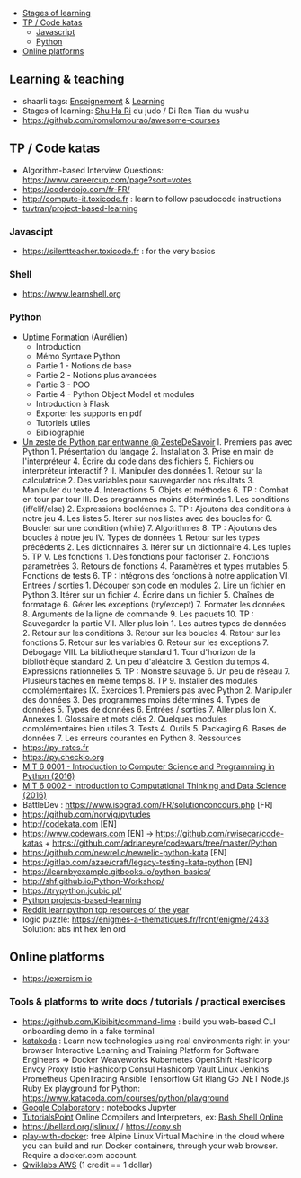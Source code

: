 <!-- To update this Table Of Contents:
    markdown-toc --indent "    " --maxdepth 3 -i Teaching.md
-->

<!-- toc -->

- [Stages of learning](#stages-of-learning)
- [TP / Code katas](#tp--code-katas)
    * [Javascript](#javascript)
    * [Python](#python)
- [Online platforms](#online-platforms)

<!-- tocstop -->

## Learning & teaching
- shaarli tags: [Enseignement](https://chezsoi.org/shaarli/?searchtags=Enseignement) & [Learning](https://chezsoi.org/shaarli/?searchtags=Learning)
- Stages of learning: [Shu Ha Ri](https://en.wikipedia.org/wiki/Shuhari) du judo / Di Ren Tian du wushu
- https://github.com/romulomourao/awesome-courses

## TP / Code katas
* Algorithm-based Interview Questions: https://www.careercup.com/page?sort=votes
* https://coderdojo.com/fr-FR/
* http://compute-it.toxicode.fr : learn to follow pseudocode instructions
* [tuvtran/project-based-learning](https://github.com/tuvtran/project-based-learning/blob/master/README.md#python)

### Javascipt
* https://silentteacher.toxicode.fr : for the very basics

### Shell
- https://www.learnshell.org

### Python
- [Uptime Formation](https://python2021q1.uptime-formation.fr/) (Aurélien)
    * Introduction
    * Mémo Syntaxe Python
    * Partie 1 - Notions de base
    * Partie 2 - Notions plus avancées
    * Partie 3 - POO
    * Partie 4 - Python Object Model et modules
    * Introduction à Flask
    * Exporter les supports en pdf
    * Tutoriels utiles
    * Bibliographie
- [Un zeste de Python par entwanne @ ZesteDeSavoir](https://zestedesavoir.com/contenus/beta/2514/un-zeste-de-python/)
    I. Premiers pas avec Python
        1. Présentation du langage
        2. Installation
        3. Prise en main de l'interpréteur
        4. Écrire du code dans des fichiers
        5. Fichiers ou interpréteur interactif ?
    II. Manipuler des données
        1. Retour sur la calculatrice
        2. Des variables pour sauvegarder nos résultats
        3. Manipuler du texte
        4. Interactions
        5. Objets et méthodes
        6. TP : Combat en tour par tour
    III. Des programmes moins déterminés
        1. Les conditions (if/elif/else)
        2. Expressions booléennes
        3. TP : Ajoutons des conditions à notre jeu
        4. Les listes
        5. Itérer sur nos listes avec des boucles for
        6. Boucler sur une condition (while)
        7. Algorithmes
        8. TP : Ajoutons des boucles à notre jeu
    IV. Types de données
        1. Retour sur les types précédents
        2. Les dictionnaires
        3. Itérer sur un dictionnaire
        4. Les tuples
        5. TP
    V. Les fonctions
        1. Des fonctions pour factoriser
        2. Fonctions paramétrées
        3. Retours de fonctions
        4. Paramètres et types mutables
        5. Fonctions de tests
        6. TP : Intégrons des fonctions à notre application
    VI. Entrées / sorties
        1. Découper son code en modules
        2. Lire un fichier en Python
        3. Itérer sur un fichier
        4. Écrire dans un fichier
        5. Chaînes de formatage
        6. Gérer les exceptions (try/except)
        7. Formater les données
        8. Arguments de la ligne de commande
        9. Les paquets
        10. TP : Sauvegarder la partie
    VII. Aller plus loin
        1. Les autres types de données
        2. Retour sur les conditions
        3. Retour sur les boucles
        4. Retour sur les fonctions
        5. Retour sur les variables
        6. Retour sur les exceptions
        7. Débogage
    VIII. La bibliothèque standard
        1. Tour d'horizon de la bibliothèque standard
        2. Un peu d'aléatoire
        3. Gestion du temps
        4. Expressions rationnelles
        5. TP : Monstre sauvage
        6. Un peu de réseau
        7. Plusieurs tâches en même temps
        8. TP
        9. Installer des modules complémentaires
    IX. Exercices
        1. Premiers pas avec Python
        2. Manipuler des données
        3. Des programmes moins déterminés
        4. Types de données
        5. Types de données
        6. Entrées / sorties
        7. Aller plus loin
    X. Annexes
        1. Glossaire et mots clés
        2. Quelques modules complémentaires bien utiles
        3. Tests
        4. Outils
        5. Packaging
        6. Bases de données
        7. Les erreurs courantes en Python
        8. Ressources
- https://py-rates.fr
- https://py.checkio.org
- [MIT 6 0001 - Introduction to Computer Science and Programming in Python (2016)](https://ocw.mit.edu/courses/electrical-engineering-and-computer-science/6-0001-introduction-to-computer-science-and-programming-in-python-fall-2016/)
- [MIT 6 0002 - Introduction to Computational Thinking and Data Science (2016)](https://ocw.mit.edu/courses/electrical-engineering-and-computer-science/6-0002-introduction-to-computational-thinking-and-data-science-fall-2016/)
- BattleDev : https://www.isograd.com/FR/solutionconcours.php [FR]
- https://github.com/norvig/pytudes
- http://codekata.com [EN]
- https://www.codewars.com [EN] -> https://github.com/rwisecar/code-katas + https://github.com/adrianeyre/codewars/tree/master/Python
- https://github.com/newrelic/newrelic-python-kata [EN]
- https://gitlab.com/azae/craft/legacy-testing-kata-python [EN]
- https://learnbyexample.gitbooks.io/python-basics/
- http://shf.github.io/Python-Workshop/
- https://trypython.jcubic.pl/
- [Python projects-based-learning](https://github.com/tuvtran/project-based-learning/blob/master/README.md#python)
- [Reddit learnpython top resources of the year](https://www.reddit.com/r/learnpython/top/?t=year)
- logic puzzle: https://enigmes-a-thematiques.fr/front/enigme/2433
Solution: abs int hex len ord


## Online platforms
- https://exercism.io

### Tools & platforms to write docs / tutorials / practical exercises
- https://github.com/Kibibit/command-lime : build you web-based CLI onboarding demo in a fake terminal
- [katakoda](https://katacoda.com) : Learn new technologies using real environments right in your browser
Interactive Learning and Training Platform for Software Engineers
=> Docker Weaveworks Kubernetes OpenShift Hashicorp Envoy Proxy Istio Hashicorp Consul Hashicorp Vault Linux Jenkins Prometheus OpenTracing Ansible Tensorflow Git Rlang Go .NET Node.js Ruby
Ex playground for Python: https://www.katacoda.com/courses/python/playground
- [Google Colaboratory](https://colab.research.google.com/notebooks/intro.ipynb) : notebooks Jupyter
- [TutorialsPoint](https://www.tutorialspoint.com/codingground.htm) Online Compilers and Interpreters,
  ex: [Bash Shell Online](https://www.tutorialspoint.com/unix_terminal_online.php)
- https://bellard.org/jslinux/ / https://copy.sh
- [play-with-docker](https://labs.play-with-docker.com): free Alpine Linux Virtual Machine in the cloud where you can build and run Docker containers,
  through your web browser. Require a docker.com account.
- [Qwiklabs AWS](https://run.qwiklab.com/catalog?cloud=AWS) (1 credit == 1 dollar)

